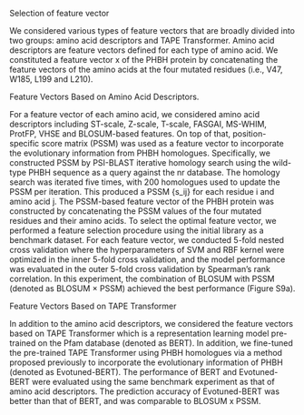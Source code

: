 Selection of feature vector

We considered various types of feature vectors that are broadly divided into two groups: amino acid descriptors and TAPE Transformer. Amino acid descriptors are feature vectors defined for each type of amino acid. We constituted a feature vector x of the PHBH protein by concatenating the feature vectors of the amino acids at the four mutated residues (i.e., V47, W185, L199 and L210).
  
Feature Vectors Based on Amino Acid Descriptors. 
 
  For a feature vector of each amino acid, we considered amino acid descriptors including ST-scale, Z-scale, T-scale, FASGAI, MS-WHIM, ProtFP, VHSE and BLOSUM-based features. On top of that, position-specific score matrix (PSSM) was used as a feature vector to incorporate the evolutionary information from PHBH homologues. Specifically, we constructed PSSM by PSI-BLAST iterative homology search using the wild-type PHBH sequence as a query against the nr database. The homology search was iterated five times, with 200 homologues used to update the PSSM per iteration. This produced a PSSM {s_ij} for each residue i and amino acid j. The PSSM-based feature vector of the PHBH protein was constructed by concatenating the PSSM values of the four mutated residues and their amino acids.
To select the optimal feature vector, we performed a feature selection procedure using the initial library as a benchmark dataset. For each feature vector, we conducted 5-fold nested cross validation where the hyperparameters of SVM and RBF kernel were optimized in the inner 5-fold cross validation, and the model performance was evaluated in the outer 5-fold cross validation by Spearman’s rank correlation. In this experiment, the combination of BLOSUM with PSSM (denoted as BLOSUM × PSSM) achieved the best performance (Figure S9a).

 Feature Vectors Based on TAPE Transformer

 In addition to the amino acid descriptors, we considered the feature vectors based on TAPE Transformer which is a representation learning model pre-trained on the Pfam database (denoted as BERT). In addition, we fine-tuned the pre-trained TAPE Transformer using PHBH homologues via a method proposed previously to incorporate the evolutionary information of PHBH (denoted as Evotuned-BERT). The performance of BERT and Evotuned-BERT were evaluated using the same benchmark experiment as that of amino acid descriptors. The prediction accuracy of Evotuned-BERT was better than that of BERT, and was comparable to BLOSUM x PSSM.

 

